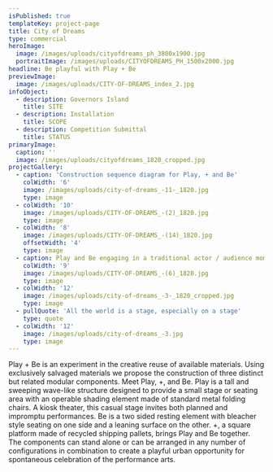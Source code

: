 ```yaml
---
isPublished: true
templateKey: project-page
title: City of Dreams
type: commercial
heroImage:
  image: /images/uploads/cityofdreams_ph_3800x1900.jpg
  portraitImage: /images/uploads/CITYOFDREAMS_PH_1500x2000.jpg
headline: Be playful with Play + Be
previewImage:
  image: /images/uploads/CITY-OF-DREAMS_index_2.jpg
infoObject:
  - description: Governors Island
    title: SITE
  - description: Installation
    title: SCOPE
  - description: Competition Submittal
    title: STATUS
primaryImage:
  caption: ''
  image: /images/uploads/cityofdreams_1820_cropped.jpg
projectGallery:
  - caption: 'Construction sequence diagram for Play, + and Be'
    colWidth: '6'
    image: /images/uploads/city-of-dreams_-11-_1820.jpg
    type: image
  - colWidth: '10'
    image: /images/uploads/CITY-OF-DREAMS_-(2)_1820.jpg
    type: image
  - colWidth: '8'
    image: /images/uploads/CITY-OF-DREAMS_-(14)_1820.jpg
    offsetWidth: '4'
    type: image
  - caption: Play and Be engaging in a traditional actor / audience moment
    colWidth: '9'
    image: /images/uploads/CITY-OF-DREAMS_-(6)_1820.jpg
    type: image
  - colWidth: '12'
    image: /images/uploads/city-of-dreams_-3-_1820_cropped.jpg
    type: image
  - pullQuote: 'All the world is a stage, especially on a stage'
    type: quote
  - colWidth: '12'
    image: /images/uploads/city-of-dreams_-3.jpg
    type: image
---
```

Play + Be is an experiment in the creative reuse of available materials. Using exclusively salvaged materials we propose the construction of three distinct but related modular components. Meet Play, +, and Be. Play is a tall and sweeping wave-like structure designed to provide a small stage or seating area with an operable shading element made of standard metal folding chairs. A kiosk theater, this casual stage invites both planned and impromptu performances. Be is a two sided resting element with bleacher style seating on one side and a leaning surface on the other. +, a square platform made of recycled shipping pallets, brings Play and Be together. The components can stand alone or can be arranged in any number of configurations in combination to create a playful urban opportunity for spontaneous celebration of the performance arts.
